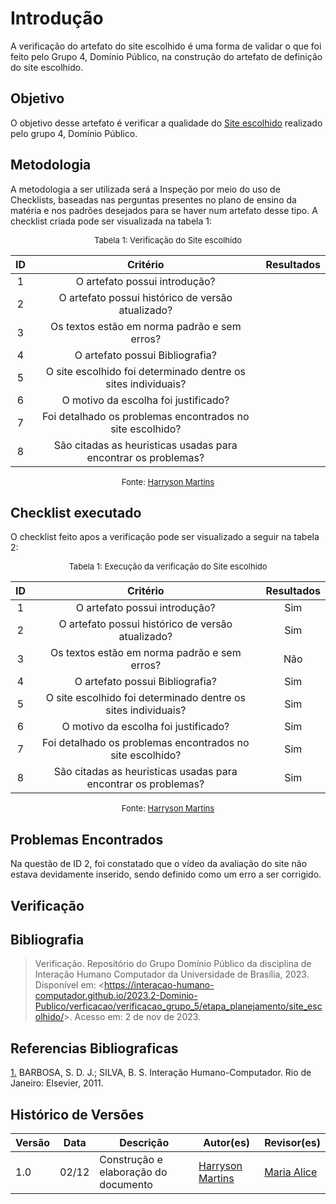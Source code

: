 # Introdução 

A verificação do artefato do site escolhido é uma forma de validar o que foi feito pelo Grupo 4, Domínio Público, na construção do artefato de definição do site escolhido.

## Objetivo

O objetivo desse artefato é verificar a qualidade do [Site escolhido](docs/verficacao/verificacao_grupo_5/etapa_planejamento/site_escolhido.md) realizado pelo grupo 4, Domínio Público.

## Metodologia

A metodologia a ser utilizada será a Inspeção por meio do uso de Checklists, baseadas nas perguntas presentes no plano de ensino da matéria e nos padrões desejados para se haver num artefato desse tipo. A checklist criada pode ser visualizada na tabela 1:

<center>

<font size="2"><p style="text-align: center">Tabela 1: Verificação do Site escolhido</p></font>

| ID | Critério | Resultados |
|:--------:|:--------:|:--------:|
|1|O artefato possui introdução?|          |       
|2|O artefato possui histórico de versão atualizado?|                |
|3|Os textos estão em norma padrão e sem erros?|          |        
|4|O artefato possui Bibliografia?|          |          
|5|O site escolhido foi determinado dentre os sites individuais?||
|6|O motivo da escolha foi justificado?||
|7|Foi detalhado os problemas encontrados no site escolhido?||
|8|São citadas as heuristicas usadas para encontrar os problemas?||

<font size="2"><p style="text-align: center">Fonte: [Harryson Martins](https://github.com/harry-cmartin)  </p></font>

</center>

## Checklist executado

O checklist feito apos a verificação pode ser visualizado a seguir na tabela 2:

<center>

<font size="2"><p style="text-align: center">Tabela 1: Execução da verificação do Site escolhido</p></font>

| ID | Critério | Resultados |
|:--------:|:--------:|:--------:|
|1|O artefato possui introdução?| Sim      |       
|2|O artefato possui histórico de versão atualizado?|   Sim           |
|3|Os textos estão em norma padrão e sem erros?|  Não      |        
|4|O artefato possui Bibliografia?|   Sim      |          
|5|O site escolhido foi determinado dentre os sites individuais?|Sim |
|6|O motivo da escolha foi justificado?| Sim |
|7|Foi detalhado os problemas encontrados no site escolhido?|  Sim|
|8|São citadas as heuristicas usadas para encontrar os problemas?|Sim |


<font size="2"><p style="text-align: center">Fonte: [Harryson Martins](https://github.com/harry-cmartin) </p></font>

</center>

## Problemas Encontrados

Na questão de ID 2, foi constatado que o vídeo da avaliação do site não estava devidamente inserido, sendo definido como um erro a ser corrigido.

## Verificação

## Bibliografia 

> Verificação. Repositório do Grupo Domínio Público da disciplina de Interação Humano Computador da Universidade de Brasília, 2023. Disponível em: <<https://interacao-humano-computador.github.io/2023.2-Dominio-Publico/verficacao/verificacao_grupo_5/etapa_planejamento/site_escolhido/>>. Acesso em: 2 de nov de 2023.

## Referencias Bibliograficas

<a id="FRM3" href="#anchor_1">1.</a> BARBOSA, S. D. J.; SILVA, B. S. Interação Humano-Computador. Rio de Janeiro: Elsevier, 2011.

## Histórico de Versões

| Versão | Data       | Descrição                        | Autor(es)                                                                                  | Revisor(es)                                    |
| ------ | ---------- | -------------------------------- | ------------------------------------------------------------------------------------------ | ---------------------------------------------- |
| 1.0 | 02/12 | Construção e elaboração do documento | [Harryson Martins](https://github.com/harry-cmartin) |[Maria Alice](https://github.com/Maliz30)|